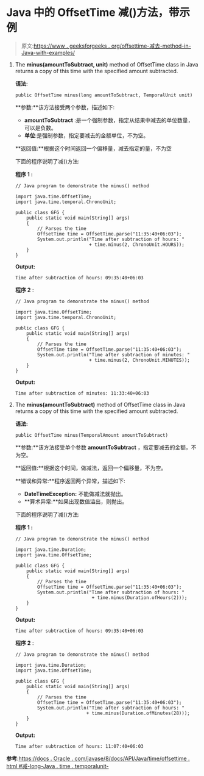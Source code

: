 # Java 中的 OffsetTime 减()方法，带示例

> 原文:[https://www . geeksforgeeks . org/offsettime-减去-method-in-Java-with-examples/](https://www.geeksforgeeks.org/offsettime-minus-method-in-java-with-examples/)

1.  The **minus(amountToSubtract, unit)** method of OffsetTime class in Java returns a copy of this time with the specified amount subtracted.

    **语法:**

    ```
    public OffsetTime minus(long amountToSubtract, TemporalUnit unit)

    ```

    **参数:**该方法接受两个参数，描述如下:

    *   **amountToSubtract** :是一个强制参数，指定从结果中减去的单位数量，可以是负数。
    *   **单位**:是强制参数，指定要减去的金额单位，不为空。

    **返回值:**根据这个时间返回一个偏移量，减去指定的量，不为空

    下面的程序说明了减()方法:

    **程序 1 :**

    ```
    // Java program to demonstrate the minus() method

    import java.time.OffsetTime;
    import java.time.temporal.ChronoUnit;

    public class GFG {
        public static void main(String[] args)
        {
            // Parses the time
            OffsetTime time = OffsetTime.parse("11:35:40+06:03");
            System.out.println("Time after subtraction of hours: " 
                               + time.minus(2, ChronoUnit.HOURS));
        }
    }
    ```

    **Output:**

    ```
    Time after subtraction of hours: 09:35:40+06:03

    ```

    **程序 2** :

    ```
    // Java program to demonstrate the minus() method

    import java.time.OffsetTime;
    import java.time.temporal.ChronoUnit;

    public class GFG {
        public static void main(String[] args)
        {
            // Parses the time
            OffsetTime time = OffsetTime.parse("11:35:40+06:03");
            System.out.println("Time after subtraction of minutes: " 
                               + time.minus(2, ChronoUnit.MINUTES));
        }
    }
    ```

    **Output:**

    ```
    Time after subtraction of minutes: 11:33:40+06:03

    ```

2.  The **minus(amountToSubtract)** method of OffsetTime class in Java returns a copy of this time with the specified amount subtracted.

    **语法:**

    ```
    public OffsetTime minus(TemporalAmount amountToSubtract)

    ```

    **参数:**该方法接受单个参数 **amountToSubtract** ，指定要减去的金额，不为空。

    **返回值:**根据这个时间，做减法，返回一个偏移量，不为空。

    **错误和异常:**程序返回两个异常，描述如下:

    *   **DateTimeException:** 不能做减法就抛出。
    *   **算术异常:**如果出现数值溢出，则抛出。

    下面的程序说明了减()方法:

    **程序 1 :**

    ```
    // Java program to demonstrate the minus() method

    import java.time.Duration;
    import java.time.OffsetTime;

    public class GFG {
        public static void main(String[] args)
        {
            // Parses the time
            OffsetTime time = OffsetTime.parse("11:35:40+06:03");
            System.out.println("Time after subtraction of hours: " 
                                + time.minus(Duration.ofHours(2)));
        }
    }
    ```

    **Output:**

    ```
    Time after subtraction of hours: 09:35:40+06:03

    ```

    **程序 2** :

    ```
    // Java program to demonstrate the minus() method

    import java.time.Duration;
    import java.time.OffsetTime;

    public class GFG {
        public static void main(String[] args)
        {
            // Parses the time
            OffsetTime time = OffsetTime.parse("11:35:40+06:03");
            System.out.println("Time after subtraction of hours: " 
                              + time.minus(Duration.ofMinutes(28)));
        }
    }
    ```

    **Output:**

    ```
    Time after subtraction of hours: 11:07:40+06:03

    ```

**参考**:[https://docs . Oracle . com/javase/8/docs/API/Java/time/offsettime . html #减-long-Java . time . temporalunit-](https://docs.oracle.com/javase/8/docs/api/java/time/OffsetTime.html#minus-long-java.time.temporal.TemporalUnit-)